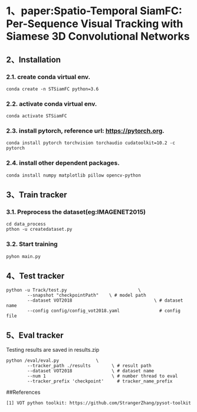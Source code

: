 # 1、paper:Spatio-Temporal SiamFC: Per-Sequence Visual Tracking with Siamese 3D Convolutional Networks

## 2、Installation
### 2.1. create conda virtual env.
```
conda create -n STSiamFC python=3.6
```

### 2.2. activate conda virtual env.
```
conda activate STSiamFC
```

### 2.3. install pytorch, reference url: https://pytorch.org.
```
conda install pytorch torchvision torchaudio cudatoolkit=10.2 -c pytorch
```

### 2.4. install other dependent packages.
```
conda install numpy matplotlib pillow opencv-python
```

## 3、Train tracker
### 3.1. Preprocess the dataset(eg:IMAGENET2015)
```
cd data_process
pthon -u createdataset.py
```

### 3.2. Start training
```
pyhon main.py 
```

## 4、Test tracker
```
python -u Track/test.py                           \
        --snapshot "checkpointPath"    \ # model path
        --dataset VOT2018                               \ # dataset name
        --config config/config_vot2018.yaml               # config file
```

## 5、Eval tracker
Testing results are saved in results.zip
```
python /eval/eval.py              \
        --tracker_path ./results        \ # result path
        --dataset VOT2018               \ # dataset name
        --num 1                         \ # number thread to eval
        --tracker_prefix 'checkpoint'     # tracker_name_prefix
```
##References
```
[1] VOT python toolkit: https://github.com/StrangerZhang/pysot-toolkit
```
